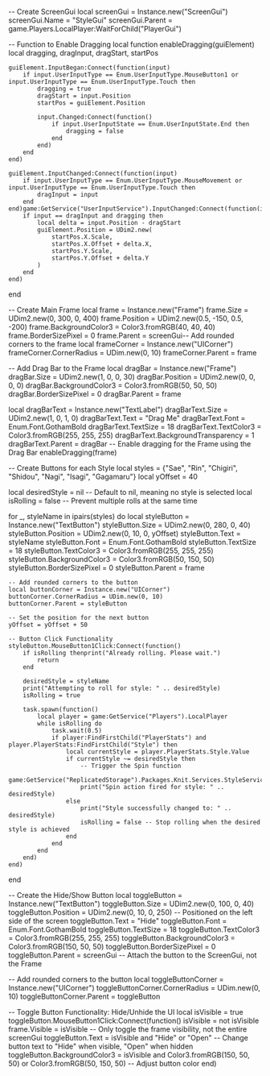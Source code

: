 -- Create ScreenGui
local screenGui = Instance.new("ScreenGui")
screenGui.Name = "StyleGui"
screenGui.Parent = game.Players.LocalPlayer:WaitForChild("PlayerGui")

-- Function to Enable Dragging
local function enableDragging(guiElement)
    local dragging, dragInput, dragStart, startPos

    guiElement.InputBegan:Connect(function(input)
        if input.UserInputType == Enum.UserInputType.MouseButton1 or input.UserInputType == Enum.UserInputType.Touch then
            dragging = true
            dragStart = input.Position
            startPos = guiElement.Position

            input.Changed:Connect(function()
                if input.UserInputState == Enum.UserInputState.End then
                    dragging = false
                end
            end)
        end
    end)

    guiElement.InputChanged:Connect(function(input)
        if input.UserInputType == Enum.UserInputType.MouseMovement or input.UserInputType == Enum.UserInputType.Touch then
            dragInput = input
        end
    end)game:GetService("UserInputService").InputChanged:Connect(function(input)
        if input == dragInput and dragging then
            local delta = input.Position - dragStart
            guiElement.Position = UDim2.new(
                startPos.X.Scale,
                startPos.X.Offset + delta.X,
                startPos.Y.Scale,
                startPos.Y.Offset + delta.Y
            )
        end
    end)
end

-- Create Main Frame
local frame = Instance.new("Frame")
frame.Size = UDim2.new(0, 300, 0, 400)
frame.Position = UDim2.new(0.5, -150, 0.5, -200)
frame.BackgroundColor3 = Color3.fromRGB(40, 40, 40)
frame.BorderSizePixel = 0
frame.Parent = screenGui-- Add rounded corners to the frame
local frameCorner = Instance.new("UICorner")
frameCorner.CornerRadius = UDim.new(0, 10)
frameCorner.Parent = frame

-- Add Drag Bar to the Frame
local dragBar = Instance.new("Frame")
dragBar.Size = UDim2.new(1, 0, 0, 30)
dragBar.Position = UDim2.new(0, 0, 0, 0)
dragBar.BackgroundColor3 = Color3.fromRGB(50, 50, 50)
dragBar.BorderSizePixel = 0
dragBar.Parent = frame

local dragBarText = Instance.new("TextLabel")
dragBarText.Size = UDim2.new(1, 0, 1, 0)
dragBarText.Text = "Drag Me"
dragBarText.Font = Enum.Font.GothamBold
dragBarText.TextSize = 18
dragBarText.TextColor3 = Color3.fromRGB(255, 255, 255)
dragBarText.BackgroundTransparency = 1
dragBarText.Parent = dragBar
-- Enable dragging for the Frame using the Drag Bar
enableDragging(frame)

-- Create Buttons for each Style
local styles = {"Sae", "Rin", "Chigiri", "Shidou", "Nagi", "Isagi", "Gagamaru"}
local yOffset = 40

local desiredStyle = nil -- Default to nil, meaning no style is selected
local isRolling = false -- Prevent multiple rolls at the same time

for _, styleName in ipairs(styles) do
    local styleButton = Instance.new("TextButton")
    styleButton.Size = UDim2.new(0, 280, 0, 40)
    styleButton.Position = UDim2.new(0, 10, 0, yOffset)
    styleButton.Text = styleName
    styleButton.Font = Enum.Font.GothamBold
    styleButton.TextSize = 18
    styleButton.TextColor3 = Color3.fromRGB(255, 255, 255)
    styleButton.BackgroundColor3 = Color3.fromRGB(50, 150, 50)
    styleButton.BorderSizePixel = 0
    styleButton.Parent = frame

    -- Add rounded corners to the button
    local buttonCorner = Instance.new("UICorner")
    buttonCorner.CornerRadius = UDim.new(0, 10)
    buttonCorner.Parent = styleButton

    -- Set the position for the next button
    yOffset = yOffset + 50

    -- Button Click Functionality
    styleButton.MouseButton1Click:Connect(function()
        if isRolling thenprint("Already rolling. Please wait.")
            return
        end

        desiredStyle = styleName
        print("Attempting to roll for style: " .. desiredStyle)
        isRolling = true

        task.spawn(function()
            local player = game:GetService("Players").LocalPlayer
            while isRolling do
                task.wait(0.5)
                if player:FindFirstChild("PlayerStats") and player.PlayerStats:FindFirstChild("Style") then
                    local currentStyle = player.PlayerStats.Style.Value
                    if currentStyle ~= desiredStyle then
                        -- Trigger the Spin function
                        game:GetService("ReplicatedStorage").Packages.Knit.Services.StyleService.RE.Spin:FireServer()
                        print("Spin action fired for style: " .. desiredStyle)
                    else
                        print("Style successfully changed to: " .. desiredStyle)
                        isRolling = false -- Stop rolling when the desired style is achieved
                    end
                end
            end
        end)
    end)
end

-- Create the Hide/Show Button
local toggleButton = Instance.new("TextButton")
toggleButton.Size = UDim2.new(0, 100, 0, 40)
toggleButton.Position = UDim2.new(0, 10, 0, 250) -- Positioned on the left side of the screen
toggleButton.Text = "Hide"
toggleButton.Font = Enum.Font.GothamBold
toggleButton.TextSize = 18
toggleButton.TextColor3 = Color3.fromRGB(255, 255, 255)
toggleButton.BackgroundColor3 = Color3.fromRGB(150, 50, 50)
toggleButton.BorderSizePixel = 0
toggleButton.Parent = screenGui -- Attach the button to the ScreenGui, not the Frame

-- Add rounded corners to the button
local toggleButtonCorner = Instance.new("UICorner")
toggleButtonCorner.CornerRadius = UDim.new(0, 10)
toggleButtonCorner.Parent = toggleButton

-- Toggle Button Functionality: Hide/Unhide the UI
local isVisible = true
toggleButton.MouseButton1Click:Connect(function()
    isVisible = not isVisible
    frame.Visible = isVisible -- Only toggle the frame visibility, not the entire screenGui
    toggleButton.Text = isVisible and "Hide" or "Open" -- Change button text to "Hide" when visible, "Open" when hidden
    toggleButton.BackgroundColor3 = isVisible and Color3.fromRGB(150, 50, 50) or Color3.fromRGB(50, 150, 50) -- Adjust button color
end)
